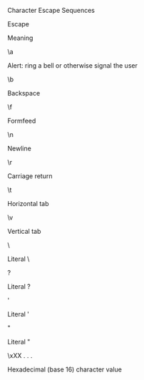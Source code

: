Character Escape Sequences

Escape

Meaning

\a

Alert: ring a bell or otherwise signal the user

\b

Backspace

\f

Formfeed

\n

Newline

\r

Carriage return

\t

Horizontal tab

\v

Vertical tab

\\

Literal \

\?

Literal ?

\'

Literal '

\"

Literal "

\xXX . . .

Hexadecimal (base 16) character value